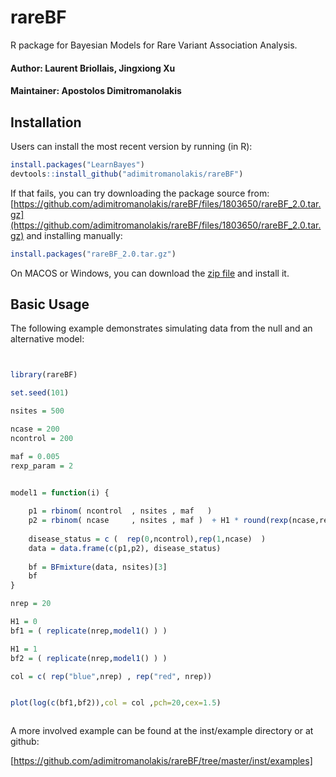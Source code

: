 # rareBF


R package for Bayesian Models for Rare Variant Association Analysis.

#### Author: Laurent Briollais, Jingxiong Xu 
#### Maintainer: Apostolos Dimitromanolakis

## Installation

Users can install the most recent version by running (in R):

```R
install.packages("LearnBayes")
devtools::install_github("adimitromanolakis/rareBF")
```

If that fails, you can try downloading the package source from: 
[https://github.com/adimitromanolakis/rareBF/files/1803650/rareBF_2.0.tar.gz](https://github.com/adimitromanolakis/rareBF/files/1803650/rareBF_2.0.tar.gz)
and installing manually:

```R
install.packages("rareBF_2.0.tar.gz")
```

On MACOS or Windows, you can download the [zip file](https://github.com/adimitromanolakis/rareBF/archive/v2.0.zip) and install it.



## Basic Usage



The following example demonstrates simulating data from the null and an alternative model:


```R


library(rareBF)

set.seed(101)

nsites = 500

ncase = 200
ncontrol = 200

maf = 0.005
rexp_param = 2


model1 = function(i) {
    
    p1 = rbinom( ncontrol  , nsites , maf   )
    p2 = rbinom( ncase     , nsites , maf )  + H1 * round(rexp(ncase,rexp_param))
    
    disease_status = c (  rep(0,ncontrol),rep(1,ncase)  )
    data = data.frame(c(p1,p2), disease_status)
    
    bf = BFmixture(data, nsites)[3]
    bf
}

nrep = 20

H1 = 0
bf1 = ( replicate(nrep,model1() ) )

H1 = 1
bf2 = ( replicate(nrep,model1() ) )

col = c( rep("blue",nrep) , rep("red", nrep))


plot(log(c(bf1,bf2)),col = col ,pch=20,cex=1.5)



```


A more involved example can be found at the inst/example directory or at github:

[https://github.com/adimitromanolakis/rareBF/tree/master/inst/examples]
